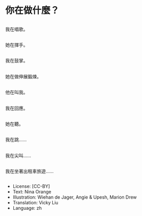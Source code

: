 # 你在做什麼？

##
我在唱歌。

##
她在揮手。

##
我在鼓掌。

##
她在做伸展鍛煉。

##
他在叫我。

##
我在回應。

##
她在聽。

##
我在跳......

##
我在尖叫......

##
我在坐著出租車旅遊......

##
* License: [CC-BY]
* Text: Nina Orange
* Illustration: Wiehan de Jager, Angie &amp; Upesh, Marion Drew
* Translation: Vicky Liu
* Language: zh
